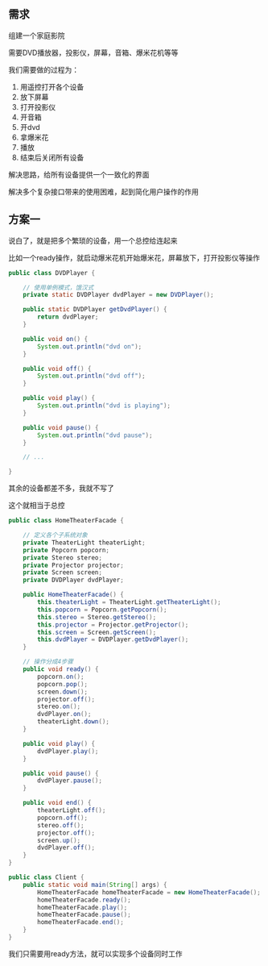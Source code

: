 ## 需求

组建一个家庭影院

需要DVD播放器，投影仪，屏幕，音箱、爆米花机等等

我们需要做的过程为：

1. 用遥控打开各个设备
2. 放下屏幕
3. 打开投影仪
4. 开音箱
5. 开dvd
6. 拿爆米花
7. 播放
8. 结束后关闭所有设备

解决思路，给所有设备提供一个一致化的界面

解决多个复杂接口带来的使用困难，起到简化用户操作的作用

## 方案一

说白了，就是把多个繁琐的设备，用一个总控给连起来

比如一个ready操作，就启动爆米花机开始爆米花，屏幕放下，打开投影仪等操作

```java
public class DVDPlayer {

    // 使用单例模式，饿汉式
    private static DVDPlayer dvdPlayer = new DVDPlayer();

    public static DVDPlayer getDvdPlayer() {
        return dvdPlayer;
    }

    public void on() {
        System.out.println("dvd on");
    }

    public void off() {
        System.out.println("dvd off");
    }

    public void play() {
        System.out.println("dvd is playing");
    }

    public void pause() {
        System.out.println("dvd pause");
    }

    // ...

}
```

其余的设备都差不多，我就不写了

这个就相当于总控

```java
public class HomeTheaterFacade {

    // 定义各个子系统对象
    private TheaterLight theaterLight;
    private Popcorn popcorn;
    private Stereo stereo;
    private Projector projector;
    private Screen screen;
    private DVDPlayer dvdPlayer;

    public HomeTheaterFacade() {
        this.theaterLight = TheaterLight.getTheaterLight();
        this.popcorn = Popcorn.getPopcorn();
        this.stereo = Stereo.getStereo();
        this.projector = Projector.getProjector();
        this.screen = Screen.getScreen();
        this.dvdPlayer = DVDPlayer.getDvdPlayer();
    }

    // 操作分成4步骤
    public void ready() {
        popcorn.on();
        popcorn.pop();
        screen.down();
        projector.off();
        stereo.on();
        dvdPlayer.on();
        theaterLight.down();
    }

    public void play() {
        dvdPlayer.play();
    }

    public void pause() {
        dvdPlayer.pause();
    }

    public void end() {
        theaterLight.off();
        popcorn.off();
        stereo.off();
        projector.off();
        screen.up();
        dvdPlayer.off();
    }
}
```

```java
public class Client {
    public static void main(String[] args) {
        HomeTheaterFacade homeTheaterFacade = new HomeTheaterFacade();
        homeTheaterFacade.ready();
        homeTheaterFacade.play();
        homeTheaterFacade.pause();
        homeTheaterFacade.end();
    }
}
```

我们只需要用ready方法，就可以实现多个设备同时工作